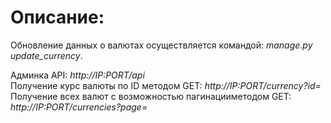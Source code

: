 # Описание:
Обновление данных о валютах осуществляется командой: *manage.py update_currency*.  

Админка API: *http://IP:PORT/api*  
Получение курс валюты по ID методом GET: *http://IP:PORT/currency?id=*  
Получение всех валют с возможностью пагинацииметодом GET: *http://IP:PORT/currencies?page=*  
